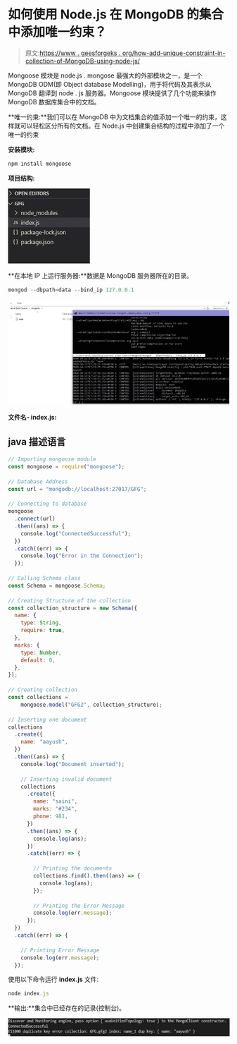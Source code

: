 # 如何使用 Node.js 在 MongoDB 的集合中添加唯一约束？

> 原文:[https://www . geesforgeks . org/how-add-unique-constraint-in-collection-of-MongoDB-using-node-js/](https://www.geeksforgeeks.org/how-to-add-unique-constraint-in-collection-of-mongodb-using-node-js/)

Mongoose 模块是 node.js . mongose 最强大的外部模块之一，是一个 MongoDB ODM(即 Object database Modelling)，用于将代码及其表示从 MongoDB 翻译到 node . js 服务器。Mongoose 模块提供了几个功能来操作 MongoDB 数据库集合中的文档。

**唯一约束:**我们可以在 MongoDB 中为文档集合的值添加一个唯一的约束，这样就可以轻松区分所有的文档。在 Node.js 中创建集合结构的过程中添加了一个唯一的约束

**安装模块:**

```js
npm install mongoose
```

**项目结构:**

![](img/eb076ace5ac43b8328196fb1b76a6043.png)

**在本地 IP 上运行服务器:**数据是 MongoDB 服务器所在的目录。

```js
mongod --dbpath=data --bind_ip 127.0.0.1
```

![](img/5c4e14dfd73c0857ab57c62e90d528d7.png)

**文件名- index.js:**

## java 描述语言

```js
// Importing mongoose module
const mongoose = require("mongoose");

// Database Address
const url = "mongodb://localhost:27017/GFG";

// Connecting to database
mongoose
  .connect(url)
  .then((ans) => {
    console.log("ConnectedSuccessful");
  })
  .catch((err) => {
    console.log("Error in the Connection");
  });

// Calling Schema class
const Schema = mongoose.Schema;

// Creating Structure of the collection
const collection_structure = new Schema({
  name: {
    type: String,
    require: true,
  },
  marks: {
    type: Number,
    default: 0,
  },
});

// Creating collection
const collections = 
    mongoose.model("GFG2", collection_structure);

// Inserting one document
collections
  .create({
    name: "aayush",
  })
  .then((ans) => {
    console.log("Document inserted");

    // Inserting invalid document
    collections
      .create({
        name: "saini",
        marks: "#234",
        phone: 981,
      })
      .then((ans) => {
        console.log(ans);
      })
      .catch((err) => {

        // Printing the documents
        collections.find().then((ans) => {
          console.log(ans);
        });

        // Printing the Error Message
        console.log(err.message);
      });
  })
  .catch((err) => {

    // Printing Error Message
    console.log(err.message);
  });
```

使用以下命令运行 **index.js** 文件:

```js
node index.js
```

**输出:**集合中已经存在的记录(控制台)。

![](img/39b0cbd31a9d82314799a69fb738efcc.png)